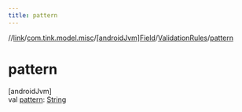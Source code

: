 ```yaml
---
title: pattern
---
```

//[link](../../../../index.html)/[com.tink.model.misc](../../index.html)/[[androidJvm]Field](../index.html)/[ValidationRules](index.html)/[pattern](pattern.html)



# pattern



[androidJvm]\
val [pattern](pattern.html): [String](https://kotlinlang.org/api/latest/jvm/stdlib/kotlin/-string/index.html)




